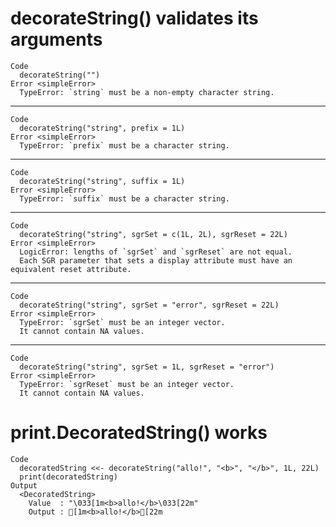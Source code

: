 # decorateString() validates its arguments

    Code
      decorateString("")
    Error <simpleError>
      TypeError: `string` must be a non-empty character string.

---

    Code
      decorateString("string", prefix = 1L)
    Error <simpleError>
      TypeError: `prefix` must be a character string.

---

    Code
      decorateString("string", suffix = 1L)
    Error <simpleError>
      TypeError: `suffix` must be a character string.

---

    Code
      decorateString("string", sgrSet = c(1L, 2L), sgrReset = 22L)
    Error <simpleError>
      LogicError: lengths of `sgrSet` and `sgrReset` are not equal.
      Each SGR parameter that sets a display attribute must have an equivalent reset attribute.

---

    Code
      decorateString("string", sgrSet = "error", sgrReset = 22L)
    Error <simpleError>
      TypeError: `sgrSet` must be an integer vector.
      It cannot contain NA values.

---

    Code
      decorateString("string", sgrSet = 1L, sgrReset = "error")
    Error <simpleError>
      TypeError: `sgrReset` must be an integer vector.
      It cannot contain NA values.

# print.DecoratedString() works

    Code
      decoratedString <<- decorateString("allo!", "<b>", "</b>", 1L, 22L)
      print(decoratedString)
    Output
      <DecoratedString>
        Value  : "\033[1m<b>allo!</b>\033[22m"
        Output : [1m<b>allo!</b>[22m

